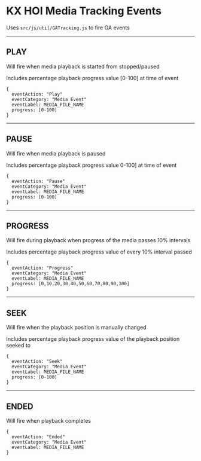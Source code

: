 # KX HOI Media Tracking Events

Uses `src/js/util/GATracking.js` to fire GA events

<hr>

## PLAY

Will fire when media playback is started from stopped/paused

Includes percentage playback progress value [0-100] at time of event

```
{
  eventAction: "Play"
  eventCategory: "Media Event"
  eventLabel: MEDIA_FILE_NAME
  progress: [0-100]
}
```

<hr>

## PAUSE

Will fire when media playback is paused

Includes percentage playback progress value 0-100] at time of event

```
{
  eventAction: "Pause"
  eventCategory: "Media Event"
  eventLabel: MEDIA_FILE_NAME
  progress: [0-100]
}
```

<hr>

## PROGRESS

Will fire during playback when progress of the media passes 10% intervals

Includes percentage playback progress value of every 10% interval passed

```
{
  eventAction: "Progress"
  eventCategory: "Media Event"
  eventLabel: MEDIA_FILE_NAME
  progress: [0,10,20,30,40,50,60,70,80,90,100]
}
```

<hr>

## SEEK

Will fire when the playback position is manually changed

Includes percentage playback progress value of the playback position seeked to

```
{
  eventAction: "Seek"
  eventCategory: "Media Event"
  eventLabel: MEDIA_FILE_NAME
  progress: [0-100]
}
```

<hr>

## ENDED

Will fire when playback completes

```
{
  eventAction: "Ended"
  eventCategory: "Media Event"
  eventLabel: MEDIA_FILE_NAME
}
```
